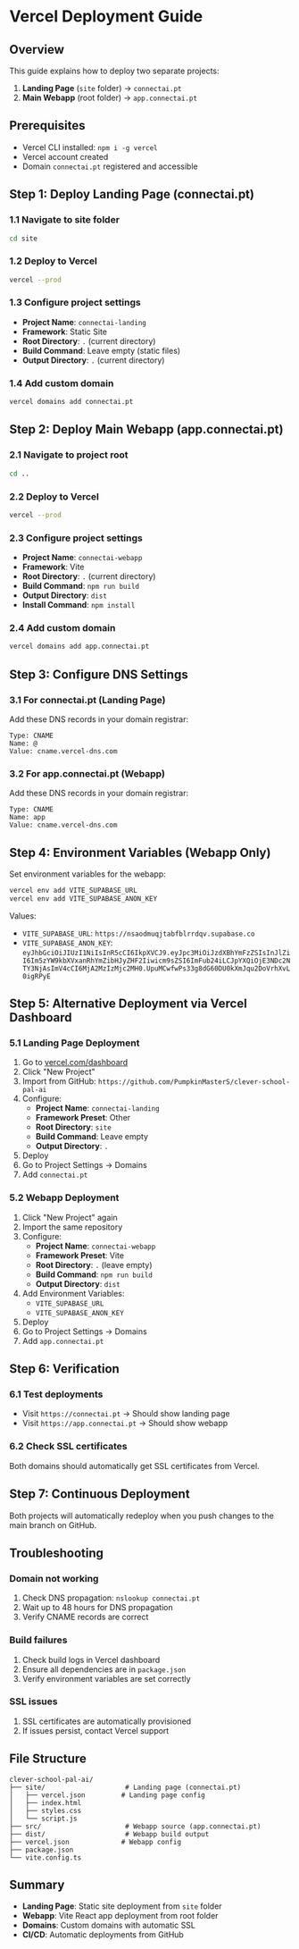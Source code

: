 # Vercel Deployment Guide

## Overview
This guide explains how to deploy two separate projects:
1. **Landing Page** (`site` folder) → `connectai.pt`
2. **Main Webapp** (root folder) → `app.connectai.pt`

## Prerequisites
- Vercel CLI installed: `npm i -g vercel`
- Vercel account created
- Domain `connectai.pt` registered and accessible

## Step 1: Deploy Landing Page (connectai.pt)

### 1.1 Navigate to site folder
```bash
cd site
```

### 1.2 Deploy to Vercel
```bash
vercel --prod
```

### 1.3 Configure project settings
- **Project Name**: `connectai-landing`
- **Framework**: Static Site
- **Root Directory**: `.` (current directory)
- **Build Command**: Leave empty (static files)
- **Output Directory**: `.` (current directory)

### 1.4 Add custom domain
```bash
vercel domains add connectai.pt
```

## Step 2: Deploy Main Webapp (app.connectai.pt)

### 2.1 Navigate to project root
```bash
cd ..
```

### 2.2 Deploy to Vercel
```bash
vercel --prod
```

### 2.3 Configure project settings
- **Project Name**: `connectai-webapp`
- **Framework**: Vite
- **Root Directory**: `.` (current directory)
- **Build Command**: `npm run build`
- **Output Directory**: `dist`
- **Install Command**: `npm install`

### 2.4 Add custom domain
```bash
vercel domains add app.connectai.pt
```

## Step 3: Configure DNS Settings

### 3.1 For connectai.pt (Landing Page)
Add these DNS records in your domain registrar:
```
Type: CNAME
Name: @
Value: cname.vercel-dns.com
```

### 3.2 For app.connectai.pt (Webapp)
Add these DNS records in your domain registrar:
```
Type: CNAME
Name: app
Value: cname.vercel-dns.com
```

## Step 4: Environment Variables (Webapp Only)

Set environment variables for the webapp:
```bash
vercel env add VITE_SUPABASE_URL
vercel env add VITE_SUPABASE_ANON_KEY
```

Values:
- `VITE_SUPABASE_URL`: `https://nsaodmuqjtabfblrrdqv.supabase.co`
- `VITE_SUPABASE_ANON_KEY`: `eyJhbGciOiJIUzI1NiIsInR5cCI6IkpXVCJ9.eyJpc3MiOiJzdXBhYmFzZSIsInJlZiI6Im5zYW9kbXVxanRhYmZibHJyZHF2Iiwicm9sZSI6ImFub24iLCJpYXQiOjE3NDc2NTY3NjAsImV4cCI6MjA2MzIzMjc2MH0.UpuMCwfwPs33g8dG60DU0kXmJqu2DoVrhXvL0igRPyE`

## Step 5: Alternative Deployment via Vercel Dashboard

### 5.1 Landing Page Deployment
1. Go to [vercel.com/dashboard](https://vercel.com/dashboard)
2. Click "New Project"
3. Import from GitHub: `https://github.com/PumpkinMasterS/clever-school-pal-ai`
4. Configure:
   - **Project Name**: `connectai-landing`
   - **Framework Preset**: Other
   - **Root Directory**: `site`
   - **Build Command**: Leave empty
   - **Output Directory**: `.`
5. Deploy
6. Go to Project Settings → Domains
7. Add `connectai.pt`

### 5.2 Webapp Deployment
1. Click "New Project" again
2. Import the same repository
3. Configure:
   - **Project Name**: `connectai-webapp`
   - **Framework Preset**: Vite
   - **Root Directory**: `.` (leave empty)
   - **Build Command**: `npm run build`
   - **Output Directory**: `dist`
4. Add Environment Variables:
   - `VITE_SUPABASE_URL`
   - `VITE_SUPABASE_ANON_KEY`
5. Deploy
6. Go to Project Settings → Domains
7. Add `app.connectai.pt`

## Step 6: Verification

### 6.1 Test deployments
- Visit `https://connectai.pt` → Should show landing page
- Visit `https://app.connectai.pt` → Should show webapp

### 6.2 Check SSL certificates
Both domains should automatically get SSL certificates from Vercel.

## Step 7: Continuous Deployment

Both projects will automatically redeploy when you push changes to the main branch on GitHub.

## Troubleshooting

### Domain not working
1. Check DNS propagation: `nslookup connectai.pt`
2. Wait up to 48 hours for DNS propagation
3. Verify CNAME records are correct

### Build failures
1. Check build logs in Vercel dashboard
2. Ensure all dependencies are in `package.json`
3. Verify environment variables are set correctly

### SSL issues
1. SSL certificates are automatically provisioned
2. If issues persist, contact Vercel support

## File Structure
```
clever-school-pal-ai/
├── site/                    # Landing page (connectai.pt)
│   ├── vercel.json         # Landing page config
│   ├── index.html
│   ├── styles.css
│   └── script.js
├── src/                     # Webapp source (app.connectai.pt)
├── dist/                    # Webapp build output
├── vercel.json             # Webapp config
├── package.json
└── vite.config.ts
```

## Summary
- **Landing Page**: Static site deployment from `site` folder
- **Webapp**: Vite React app deployment from root folder
- **Domains**: Custom domains with automatic SSL
- **CI/CD**: Automatic deployments from GitHub